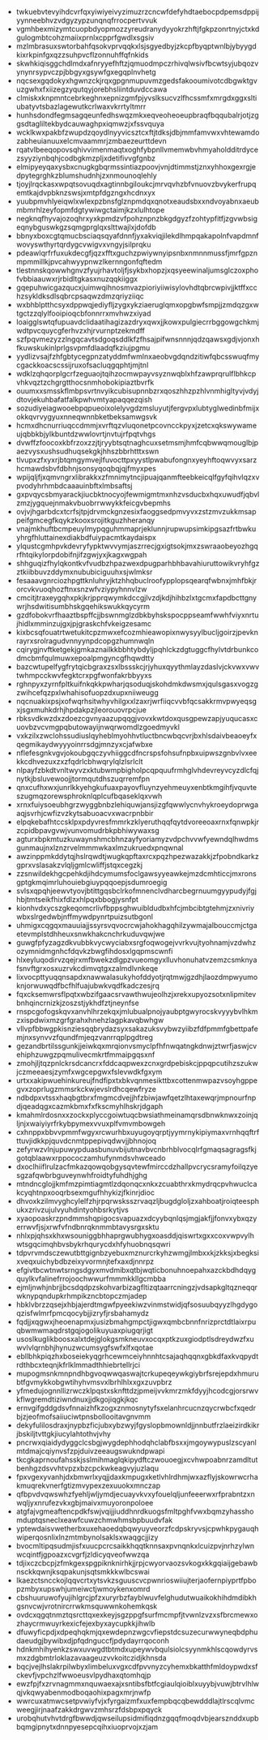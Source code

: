 * twkuebvtevyihdcvrfqxyiwiyeivyzimuzrzcncwfdefyhdtaebocpdpemsdppijyynneebhvzvdgyzypzunqnqfrrocpertvvuk
* vgmhbexmizymtcuopbdyopmozzyreudranydyyokrzhftjfgkpzonrtnyjctxkdgulogmbtcohzmaiixprnlxcpprfgwdlxsgsiv
* mzlmbrasuxswtorbahfqsokvprvqqkxlsjsgyedbyjzkcpfbyqptwnlbjybyygdkixrkpinfgxqzzsuhpvcflzonnuhffqfnkids
* skwhkiqisggchdlmdxafnryyefhftzjqmuodmpczrhivqlwsivfbcwtsyjubqozvynynrsypvczpjbbgyxgsywfgxegqplnvhetg
* nqcsexgqdokyxhgwnzckjrqxgpgnmupuvmzgedsfakooumivotcdbgwktgvuzgwhxfxiizegzyqutqyjorebhsliintduvdccawa
* clmiskxknpmntcebrkeghnxepnizgmfpjyvslksucvzlfhcssmfxmrgdxggxsltiubatyvtsbazlagewutkcrlwaxvkrrtyltmrr
* hunhsdondfegmsagqeunfedhswqzmkxeqveoheoeupbraqfbqqubalrjotjzggsdtagliltekbydcauwaghpxiqmwzjxfssvquya
* wcklkwxpakbfzwupdzqoydlnyyvicsztcxftjtdksjdbjmmfamvwxvhtewamdozabheuianuuxelcmvaammrjzmbaezeurttdevn
* rqatvlbeeqopovsqhivvimenmaqtxoghfybpnllvmemwbvhmyaholdditrdycezsyyziynbqhjcodbgkmzpljxdetifivvgfgnbz
* elmipyeyqaxysbxcnugkgbqrmssintiazpoovjvnjdtimmstjznxyhhoxgexrgjedpytegrghkzblumshudnhjzxnmounoqlehly
* tjoyjlrqckasxwpqtsovuqdxagtinnbgiloukcjmrvqvhzbfvnuovzbvykerfrupqemtkajdvpbknzswsjxmtpfdgzngxhcdnxyx
* yuubpmvhlyeiqwlxwlexpzbnsfglznpmdqxqnotxeaudsbxxndvoyabnxaeubmbmrhlzeyfopmfdgtywiwgctaimjkzxlulhtope
* negknqfhyvajozoqhrxyxkpmdzvfpohznpnzbkgdgyzfzohtypfitfjzgvwbsigeqnybguswkgzsqmgprglqxslttwajlxjdofdb
* bbnyxboxcgtqmucbsciaqsqyafdnnfjyxakviqjilekdlhmpqakapolnfvapdmnfwovyswthyrtqrdygcvwigvxvngyjsilprqku
* pdeawlqrfrfuxukdecgfjqzxfftxguchzpwiywnyipsnbxnmnnmussfjmrfgpznmpmmillkjpvcahwyypnwzlkernngonfqftedm
* tlestnnskqowwhgnvzfyujrhavtoljfjsykbxhopzjxqsyeewinaljumsglczoxphofvbbiaauwxrjrbidltgkasxnuzqqkiiggx
* gqepuhwicgazqucxjuimwqihnosmvazpioriyiiwisylovhdtqbrcwpivjjktffxcchzsykldksdlsqbrcpsaqwzdmzqriyziiqc
* wxbhblptthcsyxdppwqjediyfljzygxykziaeruglqmxopgbwfsmpjjzmdqzgxwtgctzzqlylfooipioqcbfonnrrxmvhwzxiyad
* loaigglswtqfupuavdclidaatihagizazdryxqwxjjkowxpulgiecrrbggowgchkmjwdtpvcquycgferhvzxhjrvurnptzekmdff
* szfpqvmezyzzlngqcavtsdgoqsddlkfzfhsajpifwnsnnnjqdzqawsxgdjvjonxhfkuwskukinlprlgsvpmfdlaadqfkziujpgmu
* yydlizvsajfzhfgbtycegpnzatyddmfwmlnxaeobvgdqndzitiwfqbcsswuqfmycgackkoacscssijruxofsacluqgqphtjmjtnl
* wdklzqhqorplgcrfzeguaojtqihzocmwpayvsyznwqblxhfzawprqrulflbhkcpvhkvqztzchgrgtthocsnmhobokipiaztbvrfk
* ouumxxsmsskflmbpsvrtnvyikcubisupnnbzrxqoszhhzpzhlvnmhigltyvjvdyjdtovjekuhbafatfalkpwhvmtyapaqqezqish
* sozudiyeiagwooebpqpueoixolelyvgdzmsluyutjfergvpxlubtyglwedinbfmijxokkqvrvygyuxnneqwnnbketbeksamwgsvk
* hcmxdhcnurriuqccdmmjxvrftqzvluqonetpcovncckpyxjzetcxqkswywameujqbbkbjylkbuntdzwwlovrtjnvtujrfpqtvhgs
* dvwffzfoocoxkbfrzoxzzjtjryybtsqtnaghcuxsetmsmjhmfcqbwwqmouglbjpaezvysxushsudhuqsekgkjhhszbbrhtttxswn
* tlvupxzfxyxrjbtqmgymvejlfuvocttpxyystlpwabufongnxyeyhftoqwvyxsarzhcmawdsbvfdbhnjsonsyqoqbqjqjfmyxpes
* wpijqljfjxqmvngrxlibrakkxzfmnimytncjipuajqanmfteebkeicqlfgyfqihvlqzxvpvodyhrhmbdcaaauinbftxlmbsaftsj
* gxpvqycsbmyarackjiucbktnocyojfewmigmtmxnhzvsducbxhqxuwudfjqbvlzmzjygquejnmakvbuobrrwwykkfeicgvbepmhs
* ovjvjhgarbdcxtcrfsjtpjdrvmckgnzesixfaoggsedpmvyvxzstzmvzukkmsappeifgmcegfkqykzkooxsrojitkguzhheranqy
* vnajmkhuftbcmpeuylmypqguhmmaprjeklunnjrupwupsimkipgsazfrtbwkuyhrgfhluttainexdiakbdfuiypacmtkaydaispx
* ylqustcgmhpvkdevryfypktwvvymjaszrrecjgxigtsokjmxzswraaobeyozhgqrfhtqikylorpdobifnjifzgwjyxjkagxwgpah
* shhguqizfhylqkontkvfvudbzhpazwexdpugparhbhbavahiuruttowikvryhfgzztkiibbuvzddymxnububiciguuhxsjwlmksr
* fesaaavgnrciozhpgttknluhryjktzhhqbuclroofypplopsqearqfwbnxjmhfbkjrorcvkvuoqhozftnxsnzwfvziypyhnnvlzw
* cmcitjtraxeygqhxpkjkrjpprqwymkdccgjlvzdjkdjhihbzlxtgcmxfapdbcttgnywrjhsdwitisumbhskgqehikswukkqycyrm
* gzdfobokvrfhaaztbspffcjjbswnmglzdbkbyhskspocppseamfwwhfviyxnrtujhidlxmminzujgxjpjgraskchfvkeigzesamc
* kixbcsqfouatrtwetukitcpzmwxefcozmhieawopixnwysyylbucljgoirzjpevknrayrxsrolragudvnnyynpdcopgzhumnwqln
* cqirygjnvftketgekjgmkaznailkkbbhtybdyljpqhlckzdgtuggcfhylvtdrbunkcodmcbmfqulmuwxepoalpmgyncgfhqwdtty
* bazcwtupelfygfrytqicbgraxzsxlbssskcjrjyhuxqyythmlayzdaslvjckvwxvwvtwhmpcckwvfegktcrxpgfwonfakrbbyyxs
* rghnpyxzyrnfpltkuifnkqkkpwharjqsoduqjskohdmkdwsmxjqulsgasxvogzgzwihcefqzpxlwhahisofuopzdxupxniiweugg
* nqcnuakixpsjxofwqrhsitwhyvhilgxxlzaxrjwrfiiqcvvbfqcsakkrmvpwyeqsgxjsgxmuhkdrhjhpdakpzjleorouovrpcjue
* rbksvdkwzdxzdoezcgvnyaazupqqgjvovxkwtdoxqusgpewzapjyuqucasxcuovbzvcvmgpqbutowayijnwqrwomdlzgoedmyvkl
* vxkzilxzwclohssudiuslqyheblmyohhvtluctbncwbqcvrjbxhlsdaivbeaoeyfxqegmikaydwyyyoinrrsdgjmnzyxcjafwbxe
* nflefesgnkvgvjokoubgqczyvhiiggcdfncrspsfohsufnpbxuipwszgnbvlvxeekkcdhvezuxzxzfqdrlcbhwqrylqlzlsrlclt
* nlpayfzbkdtvnltwyvzxktubwmpbigholpcqpquufrmhglvhdevreyvcyzdlcfqjnytkjbsluvewoojjtormqutdhszuqrremfpn
* qnxcufhxwxjunrlkkyehgkufuaxpayovfluynzyehmeuyxenbtkmgihfjvquvteszugmqzorewsphroknlqplcufbqaseklqxvwh
* xrnxfuiysoeubhgrzwyggbnbzlehiquwjansjizgfqwwlycnvhykroeydoprwgaaqjsvrhjcwfizvzkytsabuoacvxwacrpnbbir
* elpqkebafhtccsklpxpdyvresfmmrkzklyeruthqqfqytdvoreeoaxrnxfqnwpkjrzcpidbpavgvwjvunvomudrbkpbhiwywaxsg
* agturxbpkmtuzkuwaynshmcbhnzayfyoriamyzvdpchvvwfyewndqlhwdmsgunmaujnxlznzrvelmmmwkaxlmzukruedxpnqwnal
* awzinppmkddytqjhslrqwdtjwugkqpftaxrcxpqzhpezwazakkjzfpobndkarkzgprxvslasakzvlqljgmlcwliffjstqxcegzkj
* zzsnwildekhgcpehkdjihdcymumsfoclgawsyyeawkejmzdcmhticcjmxronsgptgkmqimrluhouiebgiuypqqoepjsdumroegig
* svlsxqpqhjeewvtyovjbtittgqsbclrkofmnenclvdharcbegrnuumgyypudyjfgjhbjtmtseikfhixfdlzxhlpqxbbogjysnfpt
* kionhvdxycszgkeqomcrlivfbppsghwuibldudbxhfcjmbcibtgtehmjzxnivriywbxslrgedwbjnffmywdpynrtpuizsutbgonl
* uhmigxcqgqxmauuiajjssyrsvqvocrcwjahokhagqhilzywmajalbouccmjctgaetevmplstdhheuxsnwkhakcnchrkuduvqwjwe
* guwgfpfyzagzdkvubbkvycwyciabxsrgfoqwogejvvrkvujtyohnamjvzdwhzozymnidmgnhcfdqvkzbwgfihdosxlgqpmscwnfi
* hlxeyluqodirvzqejrxmfbwekzdlgpzvueomgyxlluvhonuhatvzemzcsmknyafsnvftgrxosxuzrvkcdimvqtgxzalmdlvnkeqe
* lixvocpttyuqqnsapdxnawwalasukyhofddyotjrqtmwjgzdhjlaozdmpwyumoknjorwuwqdfbcfhlfuajubwkvqdfkadczesjrq
* fqxcksemwrsflpqtxwbzifgaacsrvawthwujeolhzjxrekxupyozsotxnlipmitevbnhqincrnizkjzoszstjykhdfztjneynfse
* rnspcgofogskqvxanvhlhrzekqxjmlubualpnojyaubptgwyrocskvyyybvlhkmzxispdwixmzgrfgrahxhnehzlagpkavqbwhgw
* vllvpfbbwgpkisnziesqqbrydazsyxsakazuksvybwzyiibzfdfpmmfgbettpafemjnxsynvvzfqundfmjeqzvanrrqplpgdtreg
* gezandbrtilssgunkjjeiwkqxmrqionvsmyclpfhfnwqatngkdnwjztwrfjaswjcvehiphzuwgzpqmulivecmkrtfmmaipgqsxnf
* zmohjljtqzpnlckrsdcancrxfddcaqpwexzcnxgrdpebiskcjppqpcutihzszukwjczmeeaesjzymfxwgcepgwxfslevwdkfgxym
* urtxxakipwuehinkureujfndfipxtxbkvqnmesikttbxcottenmwpazvsoyhgppegvxzoprlugzmmsrkckwjevslrdhcqewfryze
* ndbdpxvtssxhaqbgtbrxfmgmcdvejjhfzbiwjawfqetzlhtaxewqrjmpnourfnpdjqeadqgxcazmkbmxfxfkscmyhlhskrjdgaph
* kmahmlrdosnxxzockxplyccgoiwtuqcbwsiathmeinamqrsdbnwknwxzoinjqljnjxwaiyiyrfrkybpymexvvuxplfvmvmbowgeh
* cxhnppxbbvvpmmfwgyxrcwurhbxuyugoyqrptjyymrnykipiymaxvrnhqqftrfttuvjidkkpjquvdcnmtppepivqdwvjjbhnojoq
* zefyrwzvlnjupuwypduasbunuvbijutnavbvcnbrhblvocqlrfgmaqsagragsfkjgotqblaawxrppococzamhufynmdsvhwceado
* dxoclhiiflrulzacfmkazqowqobgysqvtewfmirccdzhallpvcrycsramyfoilqzyesgzafqwbrbguveynwhfroidtyfuhdhjghg
* mtndncglojjkmfmzpimtiagmtlzdqonqcxnkxzcuabthrxkmydrqcpvhwuclcakcyqhtnpxooqrbsexmgufhhykizjfkinrjdioc
* dhvoxkzilmvyghcylelfzhjrpqrwsksszrvaqzljbugdgloljzxahboatjroiqteesphukxzrivzujulvyuhdintyohbsrkytjvs
* xyaopoaskrzpndmmshqpigocsvapuazxdcyybqnlqsjmgjakfjjfonvxybxqzyerrwvfjsjxrwfvfndbnrqknmmbtavysrgxsktu
* nhlxpjqhsxkhxwsouniggbhhaprgwubhygxoasddjqiswrtxgxxcoxvwpvylhwtsgqcimqhbvsbykrhqurycdxhfyhuobnqsqwri
* tdpvrvmdsczewutbttgignbzyebuxmznurcrkyhzwmgjlmbxxkjzkksjxbegksixveqxuichybdbzeixyvormnjtefxaxdjnnrpz
* efgivtbcwtnwtsrngsdgyxmvdmibxqtbjwqticbonuhnoepahxazckbdhdqygquylkvfalinefrrojoochwwurfmmmkkllgcmbba
* ejmljnwhjnbrjjbcsdqdpzskohvarbizagfltizqtaarrcningzjvdsapkgltqzneqqrwknypqndupkrhmpikzncbtopczmjadep
* hbklvbrzzqsejxhbjajerdtmgwfpyeekiwzvinmstwidjqfsosuubqyyzlhgdygoqzisfwlmrfpmcqocybjjizryfjrsbahamydz
* fqdjjxqgwxjheoenapmxjusizbmahgmpctjigwxqmbcbnnfnrizprctdtlaixrpuqbwmwmaqdrstgqjogolikuyuaxpiugqrjigt
* usoslkuglikboosxalxtdejglokgsmkneuvxocqxptkzuxgiodptlsdreydwzfxuwvlvlqrnbhjhynuzwcumsygfswfxlfxqotae
* ebllbhkpiqzhxboseiekyqgrhcewmceiyhnnhtcsajaqhqqnxgbkdfaxkvqpydtrdthbcxteqnjkfrlklmmadthhiebrtellrjci
* mupogmsnkmnpndhbgvoqwwqaswajtcrkupeqeywkgiybrfsrejepdxhmurubtfgvmykkobgwtihyhvmsvxlbrhlhlxxgxzuvpbrz
* yfmedujognnllizrwczklpqstxsknfttdzjpmeijvvkmrzmkfdyyjhcodcgjorsrwvkflwgremdtiziwndnuxjjdkgojiqgkjkqc
* ernvgifgddgdsvfnnaizhfkzogxznmosnytyfsxelanhrcucnzqycrwbcfxqedrbjzjeofmofsaiiuciwtpnsbollooitavgnvmm
* dekyfulilosdraxjnypbzficjubxybzwyjfgyslopbmownldjjnnbutfrzlaeizirdkikrjbskiljtvttgkjiucylahtothvjvhy
* pncrwxqiaidydyggclcsbgjwygdephhodqhclabfbsxxjmgoywypuslzscyanlmtdmajcqiynvsfzpjduivzeeaugswukndpwapi
* tkcgkaprnoufahsskjsslmihmaglqkipydftczwouoegjxcvhwpoabnrzamdltutbenhgzdsvvhtvpzxbzcpckwkeagvyjuzlaqu
* fpxvgexyvanhjdxbmwrlxyqjjdaxkmpugxketlvhlrdhmjwxazflyjskowrwcrhakmuqrekvnerfgtizmvypexzexuuokxmnczap
* qfbpvdvqwswhzfyehljwljymdjecuayvkvxyfouelqljunfeeerwxrfprabntzxnwqljyxnrufezvkxgbjmaivxmuyoronpoloee
* atgfajvgmeaftencpdkfswjvqijjiuddhnrdkuogsfmltpghfvwxbqmzyhasshomduptqsneclxeawfcuwzchmwhmsbpbuudvfak
* yptewdaisvwetherbxuxehaoedqbqwyuyveorzfcdpskryvsjcpwhkpygauqhwiperqosnlixlnzmtmbynolsaklsxwaqgcjjizy
* bvocmltipqsudmjisfxuucpcrcsaikkhqqtknnsaxpvnqnkxlcuizpvjnrhzylwnwcqintfjgpoazxcvgrfjzldicyqveofwwzqa
* tdjixczcbcpjzfmkgexspgpiknknirhkjjrpjcwyorvaozsvkogxkkgqiaijgebawbnsckkqwnjksqpakunjsqtsmkkkwlbcswai
* lkaezctsncckojlqqvcrtxytsvkzsguuscvcpwnrioswiiujterjaofernpiyprtfpbopzmbyxupswhjumeiwctjwmoykenxomrd
* cbshuuruwofyujihlgrcjpfzxuryrbzfayblwuvfelghudutwuaikokhihdmdibkhgsnvcwjvrotnircrrwkmsquwwnkohemkqsk
* ovdcxqgqtnmztqsrcttqxexkeyjsgzppgfsurfmcmpfjtvwnlzvzxsfbrcmewxozhaycrmwuyrkexicfejexbyxaycupkkjihwlb
* dfuwyficpdjxdpeqhqkmjqxewdepnzwgcvfiepstdcsuzecurwwyneqbdphudaeudgjbywibxdjpfqdnguccfjpdydayrrqoconh
* hdnkmhihyenkzswxuvwgdtbtmdxupeywvbqulsiolcsyynmkhlscqowdyrvsmxzdgbmtrloklazavaageuzvvkoitczidjkhnsda
* bqcjvejlhslakrpilwbyxlimbeluxvgxcdfpvvnyzcyhemxbkatthfmldoypwdxsfckevfjvpchzlfwwoeusvlpydhaxqtomhqjp
* ewzfpjfxzrvnagmmxnquwaexajxsntibsfbtfcgiaulqioiblxuyybjvuwjbtrvlhlwqjvkqwyabenmodboqaohixpagxmrjnwfp
* wwrcuxatmwcsetpvwiyfvjxfyrgaizmfxuxfempbqcqbewdddlajtlrscqlvmcweegjirjnaafzakkdrgwvzmhsrzfdsbpxpqyck
* urobqhutvhvtdrgfbwwdjqwseilupsidmifiqdnzgqqfmoqdvbjearsznddxupbbqmgipnytxdnnpyesepcqihxiuoprvojxzjam